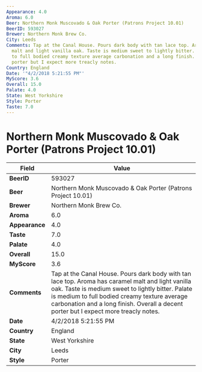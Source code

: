 ```yaml
---
Appearance: 4.0
Aroma: 6.0
Beer: Northern Monk Muscovado & Oak Porter (Patrons Project 10.01)
BeerID: 593027
Brewer: Northern Monk Brew Co.
City: Leeds
Comments: Tap at the Canal House. Pours dark body with tan lace top. Aroma has caramel
  malt and light vanilla oak. Taste is medium sweet to lightly bitter. Palate is medium
  to full bodied creamy texture average carbonation and a long finish. Overall a decent
  porter but I expect more treacly notes.
Country: England
Date: '"4/2/2018 5:21:55 PM"'
MyScore: 3.6
Overall: 15.0
Palate: 4.0
State: West Yorkshire
Style: Porter
Taste: 7.0
---
```


# Northern Monk Muscovado & Oak Porter (Patrons Project 10.01)

| Field         | Value |
|---------------|-------|
| **BeerID** | 593027 |
| **Beer** | Northern Monk Muscovado & Oak Porter (Patrons Project 10.01) |
| **Brewer** | Northern Monk Brew Co. |
| **Aroma** | 6.0 |
| **Appearance** | 4.0 |
| **Taste** | 7.0 |
| **Palate** | 4.0 |
| **Overall** | 15.0 |
| **MyScore** | 3.6 |
| **Comments** | Tap at the Canal House. Pours dark body with tan lace top. Aroma has caramel malt and light vanilla oak. Taste is medium sweet to lightly bitter. Palate is medium to full bodied creamy texture average carbonation and a long finish. Overall a decent porter but I expect more treacly notes. |
| **Date** | 4/2/2018 5:21:55 PM |
| **Country** | England |
| **State** | West Yorkshire |
| **City** | Leeds |
| **Style** | Porter |
